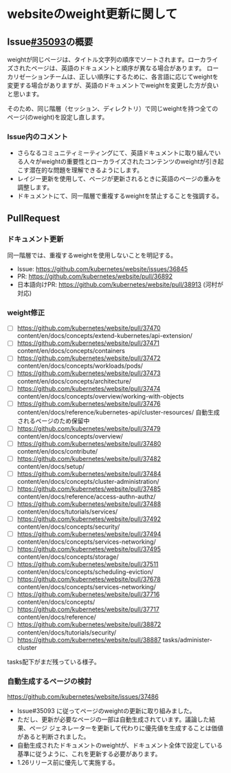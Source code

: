 # websiteのweight更新に関して

## Issue[#35093](https://github.com/kubernetes/website/issues/35093)の概要

weightが同じページは、タイトル文字列の順序でソートされます。ローカライズされたページは、英語のドキュメントと順序が異なる場合があります。
ローカリゼーションチームは、正しい順序にするために、各言語に応じてweightを変更する場合がありますが、英語のドキュメントでweightを変更した方が良いと思います。

そのため、同じ階層（セッション、ディレクトリ）で同じweightを持つ全てのページ(のweight)を設定し直します。

### Issue内のコメント

- さらなるコミュニティミーティングにて、英語ドキュメントに取り組んでいる人々がweightの重要性とローカライズされたコンテンツのweightが引き起こす潜在的な問題を理解できるようにします。
- レイジー更新を使用して、ページが更新されるときに英語のページの重みを調整します。
- ドキュメントにて、同一階層で重複するweightを禁止することを強調する。

## PullRequest

### ドキュメント更新

同一階層では、重複するweightを使用しないことを明記する。
- Issue: https://github.com/kubernetes/website/issues/36845
- PR: https://github.com/kubernetes/website/pull/36892
- 日本語向けPR: https://github.com/kubernetes/website/pull/38913  (河村が対応)

### weight修正

- [ ] https://github.com/kubernetes/website/pull/37470 content/en/docs/concepts/extend-kubernetes/api-extension/
- [ ] https://github.com/kubernetes/website/pull/37471 content/en/docs/concepts/containers
- [ ] https://github.com/kubernetes/website/pull/37472 content/en/docs/concepts/workloads/pods/
- [ ] https://github.com/kubernetes/website/pull/37473 content/en/docs/concepts/architecture/
- [ ] https://github.com/kubernetes/website/pull/37474 content/en/docs/concepts/overview/working-with-objects
- [ ] https://github.com/kubernetes/website/pull/37476 content/en/docs/reference/kubernetes-api/cluster-resources/ 自動生成されるページのため保留中
- [ ] https://github.com/kubernetes/website/pull/37479 content/en/docs/concepts/overview/
- [ ] https://github.com/kubernetes/website/pull/37480 content/en/docs/contribute/
- [ ] https://github.com/kubernetes/website/pull/37482 content/en/docs/setup/
- [ ] https://github.com/kubernetes/website/pull/37484 content/en/docs/concepts/cluster-administration/
- [ ] https://github.com/kubernetes/website/pull/37485 content/en/docs/reference/access-authn-authz/
- [ ] https://github.com/kubernetes/website/pull/37488 content/en/docs/tutorials/services/
- [ ] https://github.com/kubernetes/website/pull/37492 content/en/docs/concepts/security/
- [ ] https://github.com/kubernetes/website/pull/37494 content/en/docs/concepts/services-networking/
- [ ] https://github.com/kubernetes/website/pull/37495 content/en/docs/concepts/storage/
- [ ] https://github.com/kubernetes/website/pull/37511 content/en/docs/concepts/scheduling-eviction/
- [ ] https://github.com/kubernetes/website/pull/37678 content/en/docs/concepts/services-networking/
- [ ] https://github.com/kubernetes/website/pull/37716 content/en/docs/concepts/
- [ ] https://github.com/kubernetes/website/pull/37717 content/en/docs/reference/
- [ ] https://github.com/kubernetes/website/pull/38872 content/en/docs/tutorials/security/
- [ ] https://github.com/kubernetes/website/pull/38887 tasks/administer-cluster

tasks配下がまだ残っている様子。

### 自動生成するページの検討

https://github.com/kubernetes/website/issues/37486

- Issue#35093 に従ってページのweightの更新に取り組みました。
- ただし、更新が必要なページの一部は自動生成されています。議論した結果、ページ ジェネレーターを更新して代わりに優先値を生成することは価値があると判断されました。
- 自動生成されたドキュメントのweightが、ドキュメント全体で設定している基準に従うように、これを更新する必要があります。
- 1.26リリース前に優先して実施する。
 
